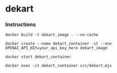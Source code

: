 # dekart

### Instructions

```
docker build -t dekart_image . --no-cache
```
```
docker create --name dekart_container -it --env OPENAI_API_KEY=your_api_key_here dekart_image
```
```
docker start dekart_container
```
```
docker exec -it dekart_container src/dekart.mjs
```

